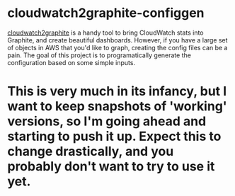 # cloudwatch2graphite-configgen

[cloudwatch2graphite](https://github.com/edasque/cloudwatch2graphite) is a handy tool to bring CloudWatch stats into Graphite, and create beautiful dashboards. However, if you have a large set of objects in AWS that you'd like to graph, creating the config files can be a pain. The goal of this project is to programatically generate the configuration based on some simple inputs.

# This is very much in its infancy, but I want to keep snapshots of 'working' versions, so I'm going ahead and starting to push it up. Expect this to change drastically, and you probably don't want to try to use it yet.
